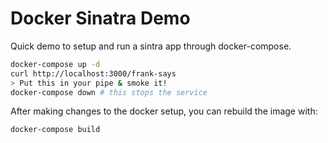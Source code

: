 # Docker Sinatra Demo

Quick demo to setup and run a sintra app through docker-compose.

```bash
docker-compose up -d
curl http://localhost:3000/frank-says
> Put this in your pipe & smoke it!
docker-compose down # this stops the service
```

After making changes to the docker setup, you can rebuild the image with:

```bash
docker-compose build
```

